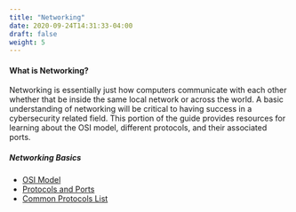 ```yaml
---
title: "Networking"
date: 2020-09-24T14:31:33-04:00
draft: false
weight: 5
---
```


#### What is Networking?

Networking is essentially just how computers communicate with each other whether that be inside the same local network or across the world. A basic understanding of networking will be critical to having success in a cybersecurity related field. This portion of the guide provides resources for learning about the OSI model, different protocols, and their associated ports. 

##### Networking Basics
+ [OSI Model](https://www.cloudflare.com/learning/ddos/glossary/open-systems-interconnection-model-osi/)
+ [Protocols and Ports](https://docs.microsoft.com/en-us/learn/modules/network-fundamentals/)
+ [Common Protocols List](https://www.interserver.net/tips/kb/common-network-protocols-ports/)

